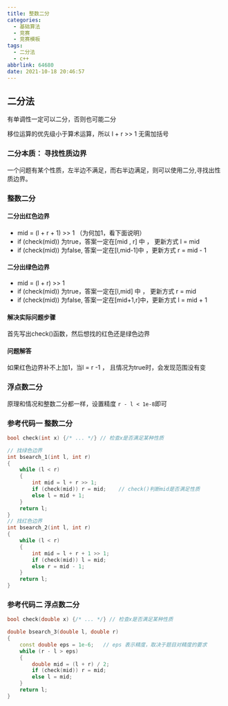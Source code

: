 ```yaml
---
title: 整数二分
categories:
  - 基础算法
  - 竞赛
  - 竞赛模板
tags:
  - 二分法
  - c++
abbrlink: 64680
date: 2021-10-18 20:46:57
---
```


## 二分法

有单调性一定可以二分，否则也可能二分<!-- more -->

移位运算的优先级小于算术运算，所以 l + r >> 1 无需加括号

### 二分本质： 寻找性质边界

一个问题有某个性质，左半边不满足，而右半边满足，则可以使用二分,寻找出性质边界。

### 整数二分

#### 二分出红色边界

* mid = (l  + r + 1) >> 1  （为何加1，看下面说明）
* if (check(mid))  为true，答案一定在[mid , r] 中 ， 更新方式  l = mid
* if (check(mid))  为false, 答案一定在[l,mid-1]中  ，更新方式 r = mid - 1

#### 二分出绿色边界

* mid = (l  + r) >> 1
* if (check(mid))  为true，答案一定在[l,mid] 中 ， 更新方式  r = mid
* if (check(mid))  为false, 答案一定在[mid+1,r]中，更新方式  l  = mid + 1

#### 解决实际问题步骤

首先写出check()函数，然后想找的红色还是绿色边界

#### 问题解答

如果红色边界补不上加1，当l = r -1 ， 且情况为true时，会发现范围没有变

### 浮点数二分

原理和情况和整数二分都一样，设置精度  `r - l < 1e-8`即可

### 参考代码一  整数二分

```c++
bool check(int x) {/* ... */} // 检查x是否满足某种性质

// 找绿色边界
int bsearch_1(int l, int r)
{
    while (l < r)
    {
        int mid = l + r >> 1;
        if (check(mid)) r = mid;    // check()判断mid是否满足性质
        else l = mid + 1;
    }
    return l;
}
// 找红色边界
int bsearch_2(int l, int r)
{
    while (l < r)
    {
        int mid = l + r + 1 >> 1;
        if (check(mid)) l = mid;
        else r = mid - 1;
    }
    return l;
}
```

### 参考代码二  浮点数二分

```c++
bool check(double x) {/* ... */} // 检查x是否满足某种性质

double bsearch_3(double l, double r)
{
    const double eps = 1e-6;   // eps 表示精度，取决于题目对精度的要求
    while (r - l > eps)
    {
        double mid = (l + r) / 2;
        if (check(mid)) r = mid;
        else l = mid;
    }
    return l;
}
```

